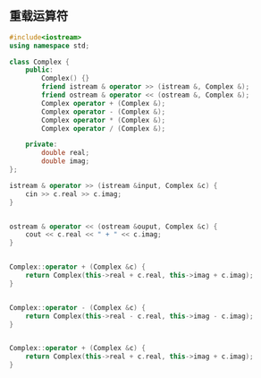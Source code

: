 <!--
 * @Description: 
 * @Version: 1.0
 * @Author: dalao
 * @Email: dalao_li@163.com
 * @Date: 2022-04-05 23:03:43
 * @LastEditors: DaLao
 * @LastEditTime: 2022-08-29 21:38:15
-->


## 重载运算符

```c++
#include<iostream>
using namespace std;

class Complex {
    public:
        Complex() {}
        friend istream & operator >> (istream &, Complex &);
        friend ostream & operator << (ostream &, Complex &);
        Complex operator + (Complex &);
        Complex operator - (Complex &);
        Complex operator * (Complex &);
        Complex operator / (Complex &);

    private:
        double real;
        double imag;
};

istream & operator >> (istream &input, Complex &c) {
    cin >> c.real >> c.imag;
}


ostream & operator << (ostream &ouput, Complex &c) {
    cout << c.real << " + " << c.imag;
}


Complex::operator + (Complex &c) {
    return Complex(this->real + c.real, this->imag + c.imag);
}


Complex::operator - (Complex &c) {
    return Complex(this->real - c.real, this->imag - c.imag);
}


Complex::operator + (Complex &c) {
    return Complex(this->real + c.real, this->imag + c.imag);
}
```